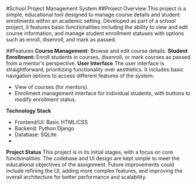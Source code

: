 #School Project Management System
##Project Overview
This project is a simple, educational tool designed to manage course details and student enrollments within an academic setting. 
Developed as part of a school project, it features basic functionalities including the ability to view and edit course information, 
and manage student enrollment statuses with options such as enroll, disenroll, and mark as passed.

##Features
**Course Management:** Browse and edit course details.
**Student Enrollment:** Enroll students in courses, disenroll, or mark courses as passed from a mentor's perspective.
**User Interface**
The user interface is straightforward, prioritizing functionality over aesthetics. It includes basic navigation options to access different features of the system:
* View of courses (for mentors).
* Enrollment management interface for individual students, with buttons to modify enrollment status.

**Technology Stack**
* Frontend/UI: Basic HTML/CSS
* Backend: Python Django
* Database: SQLite
* 
**Project Status**
This project is in its initial stages, with a focus on core functionalities.
The codebase and UI design are kept simple to meet the educational objectives of the assignment.
Future improvements could include refining the UI, adding more complex features, and improving the overall architecture for better performance and scalability.

